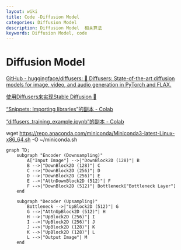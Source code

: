 ```yaml
---
layout: wiki
title: Code -Diffusion Model 
categories: Diffusion Model 
description: Diffusion Model  相关算法
keywords: Diffusion Model, code 
---
```




# Diffusion Model 







[GitHub - huggingface/diffusers: 🤗 Diffusers: State-of-the-art diffusion models for image, video, and audio generation in PyTorch and FLAX.](https://github.com/huggingface/diffusers)





[使用Diffusers来实现Stable Diffusion 🧨](https://huggingface.co/blog/zh/stable_diffusion)



[“Snippets: Importing libraries”的副本 - Colab](https://colab.research.google.com/drive/1HT5ZXXRJOcPJSnxu00mlP9KkitAw4-Lx)



[“diffusers_training_example.ipynb”的副本 - Colab](https://colab.research.google.com/drive/1U-5oadm1cqCWYtg5qqECEYA1fkDNtgzv)



wget https://repo.anaconda.com/miniconda/Miniconda3-latest-Linux-x86_64.sh -O ~/miniconda.sh





```mermaid
graph TD;
    subgraph "Encoder (Downsampling)"
        A["Input Image"] -->|"DownBlock2D (128)"| B
        B -->|"DownBlock2D (128)"| C
        C -->|"DownBlock2D (256)"| D
        D -->|"DownBlock2D (256)"| E
        E -->|"AttnDownBlock2D (512)"| F
        F -->|"DownBlock2D (512)"| Bottleneck["Bottleneck Layer"]
    end
    
    subgraph "Decoder (Upsampling)"
        Bottleneck -->|"UpBlock2D (512)"| G
        G -->|"AttnUpBlock2D (512)"| H
        H -->|"UpBlock2D (256)"| I
        I -->|"UpBlock2D (256)"| J
        J -->|"UpBlock2D (128)"| K
        K -->|"UpBlock2D (128)"| L
        L -->|"Output Image"| M
    end

   

```

